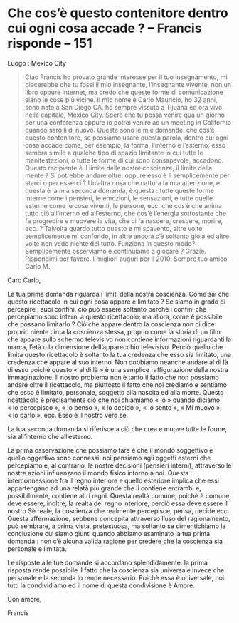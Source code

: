 # Che cos’è questo contenitore dentro cui ogni cosa accade ? – Francis risponde – 151

Luogo : Mexico City

>Ciao Francis ho provato grande interesse per il tuo insegnamento, mi piacerebbe che tu fossi il mio insegnante, l’insegnante vivente, non un libro oppure internet, ma credo che queste forme di comunicazione siano le cose più vicine. Il mio nome è Carlo Mauricio, ho 32 anni, sono nato a San Diego CA, ho sempre vissuto a Tijuana ed ora vivo nella capitale, Mexico City. Spero che tu possa venire qua un giorno per una conferenza oppure io potrei venire ad un meeting in California quando sarò lì di nuovo. Queste sono le mie domande: che cos’è questo contenitore, se possiamo usare questa parola, dentro cui ogni cosa accade come, per esempio, la forma, l’interno e l’esterno; esso sembra simile a qualche tipo di spazio limitante in cui tutte le manifestazioni, o tutte le forme di cui sono consapevole, accadono. Questo recipiente è il limite delle nostre coscienze, il limite della mente ? Si potrebbe andare oltre, oppure esso è lì semplicemente per starci o per esserci ? Un’altra cosa che cattura la mia attenzione, e questa è la mia seconda domanda, è questa : tutte queste forme interne come i pensieri, le emozioni, le sensazioni, e tutte quelle esterne come le cose viventi, le persone, ecc. che cos’è che anima tutto ciò all’interno ed all’esterno, che cos’è l’energia sottostante che fa progredire e muovere la vita, che ci fa nascere, crescere, morire, ecc. ? Talvolta guardo tutto questo e mi spavento, altre volte semplicemente mi confondo, in altre ancora c’è soltanto gioia ed altre volte non vedo niente del tutto. Funziona in questo modo? Semplicemente osserviamo e continuiamo a giocare ? Grazie. Rispondimi per favore. I migliori auguri per il 2010. Sempre tuo amico, Carlo M.

Caro Carlo,

La tua prima domanda riguarda i limiti della nostra coscienza. Come sai che questo ricettacolo in cui ogni cosa appare è limitato ? Se siamo in grado di percepire i suoi confini, ciò può essere soltanto perchè i confini che percepiamo sono interni a questo ricettacolo; ma allora, come è possibile che possano limitarlo ? Ciò che appare dentro la coscienza non ci dice proprio niente circa la coscienza stessa, proprio come la storia di un film che appare sullo schermo televisivo non contiene informazioni riguardanti la marca, l’età o la dimensione dell’apparecchio televisivo. Perciò quello che limita questo ricettacolo è soltanto la tua credenza che esso sia limitato, una credenza che appare al suo interno. Non dobbiamo neanche andare al di là di esso poichè questo « al di là » è una semplice raffigurazione della nostra immaginazione. Il nostro problema non è tanto il fatto che non possiamo andare oltre il ricettacolo, ma piuttosto il fatto che noi crediamo e sentiamo che esso è limitato, personale, soggetto alla nascita ed alla morte. Questo ricettacolo è precisamente ciò che noi chiamiamo « Io » quando diciamo « Io percepisco », « Io penso », « Io decido », « Io sento », « Mi muovo », « Io parlo », ecc. Esso è il nostro vero sè.

La tua seconda domanda si riferisce a ciò che crea e muove tutte le forme, sia all’interno che all’esterno.

La prima osservazione che possiamo fare è che il mondo soggettivo e quello oggettivo sono connessi: noi pensiamo agli oggetti esterni che percepiamo e, al contrario, le nostre decisioni (pensieri interni), attraverso le nostre azioni influenzano il mondo fisico intorno a noi. Questa interconnessione fra il regno interiore e quello esteriore implica che essi appartengano ad una relatà più grande che li contiene entrambi e, possibilmente, contiene altri regni. Questa realtà comune, poichè è comune, deve essere, inoltre, la realtà del regno interiore, perciò essa deve essere il nostro Sè reale, la coscienza che realmente percepisce, pensa, decide ecc. Questa affermazione, sebbene concepita attraverso l’uso del ragionamento, può sembrare, a prima vista, pretestuosa, ma soltanto se dimentichiamo la conclusione cui siamo giunti quando abbiamo esaminato la tua prima domanda : non c’è alcuna valida ragione per credere che la coscienza sia personale e limitata.

Le risposte alle tue domande si accordano splendidamente: la prima risposta rende possibile il fatto che la coscienza sia universale invece che personale e la seconda lo rende necessario. Poichè essa è universale, noi tutti la condividiamo ed il nome di questa condivisione è Amore.

Con amore,

Francis 

